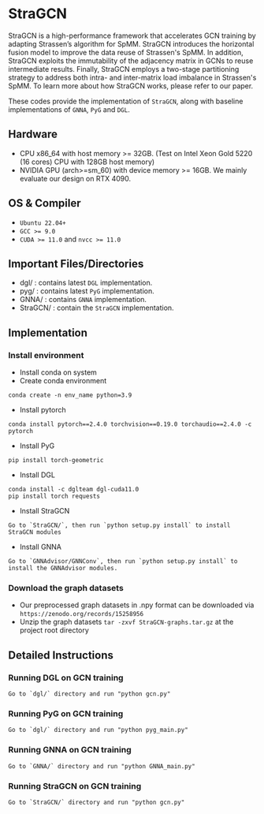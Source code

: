 # StraGCN
StraGCN is a high-performance framework that accelerates GCN training by adapting Strassen’s algorithm for SpMM. StraGCN introduces the horizontal fusion model to improve the data reuse of Strassen's SpMM. In addition, StraGCN exploits the immutability of the adjacency matrix in GCNs to reuse intermediate results. Finally, StraGCN employs a two-stage partitioning strategy to address both intra- and inter-matrix load imbalance in Strassen's SpMM. To learn more about how StraGCN works, please refer to our paper.

These codes provide the implementation of `StraGCN`, along with baseline implementations of  `GNNA`, `PyG` and `DGL`.

## Hardware
* CPU x86_64 with host memory >= 32GB. (Test on Intel Xeon Gold 5220 (16 cores) CPU with 128GB host memory)
* NVIDIA GPU (arch>=sm_60) with device memory >= 16GB. We mainly evaluate our design on RTX 4090.
## OS & Compiler
* `Ubuntu 22.04+`
* `GCC >= 9.0`
* `CUDA >= 11.0` and `nvcc >= 11.0`
## Important Files/Directories
* dgl/ : contains latest `DGL` implementation.
* pyg/ : contains latest `PyG` implementation.
* GNNA/ : contains `GNNA` implementation.
* StraGCN/ : contain the `StraGCN` implementation.
## Implementation
### Install environment
* Install conda on system
* Create conda environment
```
conda create -n env_name python=3.9
```
* Install pytorch
```
conda install pytorch==2.4.0 torchvision==0.19.0 torchaudio==2.4.0 -c pytorch
```
* Install PyG
```
pip install torch-geometric
```
* Install DGL
```
conda install -c dglteam dgl-cuda11.0
pip install torch requests
```
* Install StraGCN
```
Go to `StraGCN/`, then run `python setup.py install` to install StraGCN modules
```
* Install GNNA
```
Go to `GNNAdvisor/GNNConv`, then run `python setup.py install` to install the GNNAdvisor modules.
```
### Download the graph datasets
* Our preprocessed graph datasets in .npy format can be downloaded via `https://zenodo.org/records/15258956`
* Unzip the graph datasets `tar -zxvf StraGCN-graphs.tar.gz` at the project root directory

## Detailed Instructions
### Running DGL on GCN training
```
Go to `dgl/` directory and run "python gcn.py"
```
### Running PyG on GCN training
```
Go to `dgl/` directory and run "python pyg_main.py"
```
### Running GNNA on GCN training
```
Go to `GNNA/` directory and run "python GNNA_main.py"
```
### Running StraGCN on GCN training
```
Go to `StraGCN/` directory and run "python gcn.py"
```
